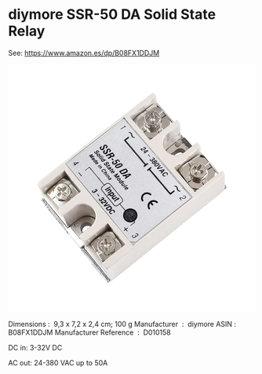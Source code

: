 # diymore SSR-50 DA Solid State Relay

See: https://www.amazon.es/dp/B08FX1DDJM

![](./assets/SSR.jpg)

Dimensions : ‎ 9,3 x 7,2 x 2,4 cm; 100 g
Manufacturer ‏ : ‎ diymore
ASIN ‏ : ‎ B08FX1DDJM
Manufacturer Reference ‏ : ‎ D010158

DC in: 3-32V DC

AC out: 24-380 VAC up to 50A